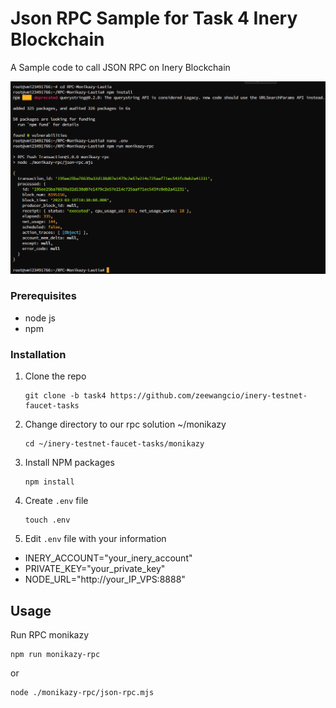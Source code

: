 # Json RPC Sample for Task 4 Inery Blockchain
A Sample code to call JSON RPC on Inery Blockchain

![](images/monikazy.png)

### Prerequisites

- node js
- npm

### Installation

1. Clone the repo

   ```
   git clone -b task4 https://github.com/zeewangcio/inery-testnet-faucet-tasks
   ```

2. Change directory to our rpc solution ~/monikazy

   ```
   cd ~/inery-testnet-faucet-tasks/monikazy
   ```

3. Install NPM packages

   ```
   npm install
   ```

4. Create `.env` file

   ```
   touch .env
   ```

5. Edit ```.env``` file with your information

- INERY_ACCOUNT="your_inery_account"
- PRIVATE_KEY="your_private_key"
- NODE_URL="http://your_IP_VPS:8888"

## Usage

Run RPC monikazy

```
npm run monikazy-rpc
```
or
```
node ./monikazy-rpc/json-rpc.mjs
```
